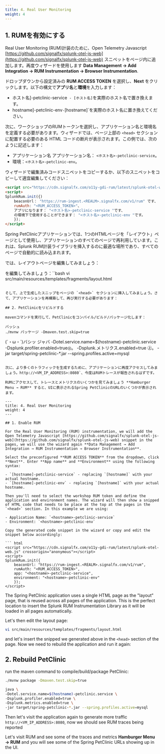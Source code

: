 ```yaml
---
title: 4. Real User Monitoring
weight: 4
---
```


## 1. RUMを有効にする

Real User Monitoring (RUM)計装のために、Open Telemetry Javascript [https://github.com/signalfx/splunk-otel-js-web](https://github.com/signalfx/splunk-otel-js-web) スニペットをページ内に追加します。再度ウィザードを使用します **Data Management → Add Integration → RUM Instrumentation → Browser Instrumentation**.

ドロップダウンから設定済みの **RUM ACCESS TOKEN** を選択し、**Next** をクリックします。以下の構文で**アプリ名**と**環境**を入力します：

- ホスト名]-petclinic-service` - [ホスト名]`を実際のホスト名で置き換えます。
- hostname]-petclinic-env` - `[hostname]`を実際のホスト名に置き換えてください。

次に、ワークショップのRUMトークンを選択し、アプリケーション名と環境名を定義する必要があります。ウィザードでは、ページ上部の `<head>` セクションに配置する必要のある HTML コードの断片が表示されます。この例では、次のように記述します：

- アプリケーション名 アプリケーション名： `<ホスト名>-petclinic-service`。
- 環境：`<ホスト名>-petclinic-env`。

ウィザードで編集済みコードスニペットをコピーするか、以下のスニペットをコピーして適宜編集してください：

``` html
<script src="https://cdn.signalfx.com/o11y-gdi-rum/latest/splunk-otel-web.js" crossorigin="anonymous"></script> です。
<script>
SplunkRum.init({)
    beaconUrl： "https://rum-ingest.<REALM>.signalfx.com/v1/rum" です、
    rumAuth: "<RUM_ACCESS_TOKEN>"、
    アプリになります： "<ホスト名>-petclinic-service "です、
    の環境下で使用することができます： "<ホスト名>-petclinic-env "です。
    });
</script>
```

Spring PetClinicアプリケーションでは、1つのHTMLページを「レイアウト」ページとして使用し、アプリケーションのすべてのページで再利用しています。これは、Splunk RUM計装ライブラリを挿入するのに最適な場所であり、すべてのページで自動的に読み込まれます。

では、レイアウトページを編集してみましょう：

を編集してみましょう：``bash
vi src/main/resources/templates/fragments/layout.html
```

そして、上で生成したスニップをページの `<head>` セクションに挿入してみましょう。さて、アプリケーションを再構築して、再び実行する必要があります：

## 2. PetClinicをリビルドする

mavenコマンドを実行して、PetClinicをコンパイル/ビルド/パッケージ化します：

バッシュ
./mvnw パッケージ -Dmaven.test.skip=true
```

(`・ω・´)バシッ
ジャバ
-Dotel.service.name=$(hostname)-petclinic.service \
-Dsplunk.profiler.enabled=true◎。
-Dsplunk.メトリクス.enabled=true ㊤。
-jar target/spring-petclinic-*.jar --spring.profiles.active=mysql
```

次に、より多くのトラフィックを生成するために、アプリケーションに再度アクセスしてみましょう。http://<VM_IP_ADDRESS>:8080`、今度はRUMトレースが報告されるはずです。

RUMにアクセスして、トレースとメトリクスのいくつかを見てみましょう **Hamburger Menu → RUM** すると、UIに表示されるSpring PetClinicのURLのいくつかが表示されます。

---
title: 4. Real User Monitoring
weight: 4
---

## 1. Enable RUM

For the Real User Monitoring (RUM) instrumentation, we will add the Open Telemetry Javascript [https://github.com/signalfx/splunk-otel-js-web](https://github.com/signalfx/splunk-otel-js-web) snippet in the pages, we will use the wizard again **Data Management → Add Integration → RUM Instrumentation → Browser Instrumentation**.

Select the preconfigured **RUM ACCESS TOKEN** from the dropdown, click **Next**. Enter **App name** and **Environment** using the following syntax:

- `[hostname]-petclinic-service` - replacing `[hostname]` with your actual hostname.
- `[hostname]-petclinic-env` - replacing `[hostname]` with your actual hostname.

Then you'll need to select the workshop RUM token and define the application and environment names. The wizard will then show a snipped of HTML code that needs to be place at the top at the pages in the `<head>` section. In this example we are using:

- Application Name: `<hostname>-petclinic-service`
- Environment: `<hostname>-petclinic-env`

Copy the generated code snippet in the wizard or copy and edit the snippet below accordingly:

``` html
<script src="https://cdn.signalfx.com/o11y-gdi-rum/latest/splunk-otel-web.js" crossorigin="anonymous"></script>
<script>
SplunkRum.init({
    beaconUrl: "https://rum-ingest.<REALM>.signalfx.com/v1/rum",
    rumAuth: "<RUM_ACCESS_TOKEN>",
    app: "<hostname>-petclinic-service",
    environment: "<hostname>-petclinic-env"
    });
</script>
```

The Spring PetClinic application uses a single HTML page as the "layout" page, that is reused across all pages of the application. This is the perfect location to insert the Splunk RUM Instrumentation Library as it will be loaded in all pages automatically.

Let's then edit the layout page:

```bash
vi src/main/resources/templates/fragments/layout.html
```

and let's insert the snipped we generated above in the `<head>` section of the page. Now we need to rebuild the application and run it again:

## 2. Rebuild PetClinic

run the maven command to compile/build/package PetClinic:

```bash
./mvnw package -Dmaven.test.skip=true
```

```bash
java \
-Dotel.service.name=$(hostname)-petclinic.service \
-Dsplunk.profiler.enabled=true \
-Dsplunk.metrics.enabled=true \
-jar target/spring-petclinic-*.jar --spring.profiles.active=mysql
```

Then let's visit the application again to generate more traffic `http://<VM_IP_ADDRESS>:8080`, now we should see RUM traces being reported

Let's visit RUM and see some of the traces and metrics **Hamburger Menu → RUM** and you will see some of the Spring PetClinic URLs showing up in the UI.
